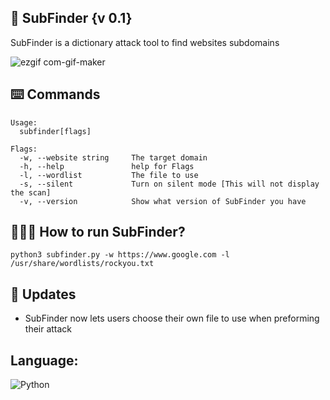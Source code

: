 ## 📓 SubFinder {v 0.1}
SubFinder is a dictionary attack tool to find websites subdomains

![ezgif com-gif-maker](https://user-images.githubusercontent.com/72777943/194532460-2ab9dbc7-7f04-47e5-8bfc-a5ebd49c3b99.gif)

## ⌨️ Commands
```
Usage:
  subfinder[flags]

Flags:
  -w, --website string     The target domain
  -h, --help               help for Flags
  -l, --wordlist           The file to use     
  -s, --silent             Turn on silent mode [This will not display the scan]
  -v, --version            Show what version of SubFinder you have
```
## 🕵🏼‍♂️ How to run SubFinder?
```
python3 subfinder.py -w https://www.google.com -l /usr/share/wordlists/rockyou.txt
```
##  🔨 Updates

- SubFinder now lets users choose their own file to use when preforming their attack

## Language:
![Python](https://img.shields.io/badge/python-3670A0?style=for-the-badge&logo=python&logoColor=ffdd54)

